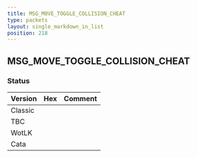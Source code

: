 ```yaml
---
title: MSG_MOVE_TOGGLE_COLLISION_CHEAT
type: packets
layout: single_markdown_in_list
position: 218
---
```


## MSG_MOVE_TOGGLE_COLLISION_CHEAT

### Status

Version | Hex | Comment
---------- | ---------- | ---------- 
Classic |  |  
TBC |  |  
WotLK |  |  
Cata |  |  
